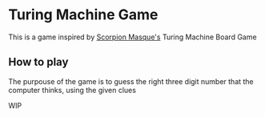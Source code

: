 # Turing Machine Game

This is a game inspired by [Scorpion Masque's](https://www.scorpionmasque.com/en/turingmachine) Turing Machine Board Game

## How to play
The purpouse of the game is to guess the right three digit number that the computer thinks, using the given clues

WIP